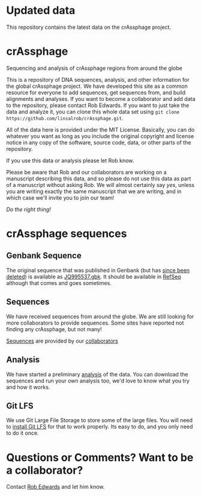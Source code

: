 # Updated data

This repository contains the latest data on the crAssphage project.

# crAssphage

Sequencing and analysis of crAssphage regions from around the globe

This is a repository of DNA sequences, analysis, and other information for the global crAssphage project. 
We have developed this site as a common resource for everyone to add sequences, get sequences from, and build 
alignments and analyses. If you want to become a collaborator and add data to the repository, please contact Rob 
Edwards. If you want to just take the data and analyze it, you can clone this whole data set using `git clone 
https://github.com/linsalrob/crAssphage.git`.

All of the data here is provided under the MIT License. Basically, you can do whatever you want as long as you 
include the original copyright and license notice in any copy of the software, source code, data, or other parts
of the repository.

If you use this data or analysis please let Rob know. 

Please be aware that Rob and our collaborators are working on a manuscript describing this data, and so please do
not use this data as part of a manuscript without asking Rob. We will almost certainly say *yes*, unless you are
writing exactly the same manuscript that we are writing, and in which case we'll invite you to join our team!

*Do the right thing!*

# crAssphage sequences

## Genbank Sequence

The original sequence that was published in Genbank (but has [since been deleted](http://www.ncbi.nlm.nih.gov/nuccore/JQ995537)) is available as [JQ995537.gbk](JQ995537.gbk). It should be available in [RefSeq](http://www.ncbi.nlm.nih.gov/nuccore/674660337) although that comes and goes sometimes.

## Sequences

We have received sequences from around the globe. We are still looking for more collaborators to provide sequences. Some sites have reported not finding any crAssphage, but not many!
 
[Sequences](Sequences) are provided by our [collaborators](COLLABORATORS.md)

## Analysis

We have started a preliminary [analysis](Analysis) of the data. You can download the sequences and run your own analysis too, we'd love to know what you try and how it works.

## Git LFS

We use Git Large File Storage to store some of the large files. You will need to [install Git LFS](https://git-lfs.github.com/) for that to work properly. Its easy to do, and you only need to do it once.

# Questions or Comments? Want to be a collaborator?

Contact [Rob Edwards](http://edwards.sdsu.edu/research) and let him know.

